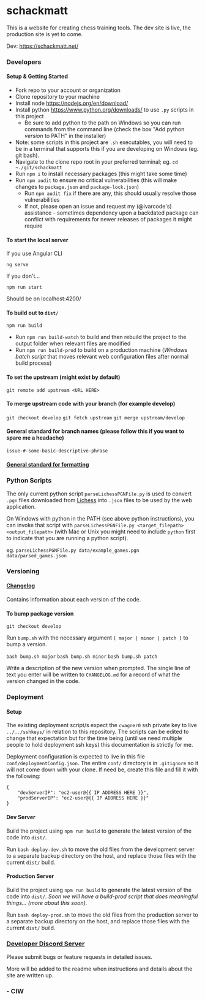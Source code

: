 # schackmatt

This is a website for creating chess training tools. The dev site is live, the production site is yet to come.

Dev: https://schackmatt.net/

### Developers

#### Setup & Getting Started

-   Fork repo to your account or organization
-   Clone repository to your machine
-   Install node https://nodejs.org/en/download/
-   Install python https://www.python.org/downloads/ to use `.py` scripts in this project
    -   Be sure to add python to the path on Windows so you can run commands from the command line (check the box "Add python _version_ to PATH" in the installer)
-   Note: some scripts in this project are `.sh` executables, you will need to be in a terminal that supports this if you are developing on Windows (eg. git bash).
-   Navigate to the clone repo root in your preferred terminal; eg. `cd ~./git/schackmatt`
-   Run `npm i` to install necessary packages (this might take some time)
-   Run `npm audit` to ensure no critical vulnerabilities (this will make changes to `package.json` and `package-lock.json`)
    -   Run `npm audit fix` if there are any, this should usually resolve those vulnerabilities
    -   If not, please open an issue and request my (@ivarcode's) assistance - sometimes dependency upon a backdated package can conflict with requirements for newer releases of packages it might require

#### To start the local server

If you use Angular CLI

`ng serve`

If you don't...

`npm run start`

Should be on localhost:4200/

#### To build out to `dist/`

`npm run build`

-   Run `npm run build-watch` to build and then rebuild the project to the output folder when relevant files are modified
-   Run `npm run build-prod` to build on a production machine (_Windows batch script_ that moves relevant web configuration files after normal build process)

#### To set the upstream (might exist by default)

`git remote add upstream <URL HERE>`

#### To merge upstream code with your branch (for example develop)

`git checkout develop`
`git fetch upstream`
`git merge upstream/develop`

#### General standard for branch names (please follow this if you want to spare me a headache)

`issue-#-some-basic-descriptive-phrase`

#### [General standard for formatting](https://github.com/ivarcode/schackmatt/blob/develop/JAVASCRIPT_GUIDELINES.md)

### Python Scripts

The only current python script `parseLichessPGNFile.py` is used to convert `.pgn` files downloaded from [Lichess](https://lichess.org/) into `.json` files to be used by the web application.

On Windows with python in the PATH (see above python instructions), you can invoke that script with `parseLichessPGNFile.py <target_filepath> <output_filepath>` (with Mac or Unix you might need to include `python` first to indicate that you are running a python script).

eg. `parseLichessPGNFile.py data/example_games.pgn data/parsed_games.json`

### Versioning

#### [Changelog](https://github.com/ivarcode/schackmatt/blob/develop/CHANGELOG.md)

Contains information about each version of the code.

#### To bump package version

`git checkout develop`

Run `bump.sh` with the necessary argument `[ major | minor | patch ]` to bump a version.

`bash bump.sh major`
`bash bump.sh minor`
`bash bump.sh patch`

Write a description of the new version when prompted. The single line of text you enter will be written to `CHANGELOG.md` for a record of what the version changed in the code.

### Deployment

#### Setup

The existing deployment script/s expect the `cwagner0` ssh private key to live `../../sshkeys/` in relation to this repository. The scripts can be edited to change that expectation but for the time being (until we need multiple people to hold deployment ssh keys) this documentation is strictly for me.

Deployment configuration is expected to live in this file `conf/deploymentConfig.json`. The entire `conf/` directory is in `.gitignore` so it will not come down with your clone. If need be, create this file and fill it with the following:

```
{
    "devServerIP": "ec2-user@{{ IP ADDRESS HERE }}",
    "prodServerIP": "ec2-user@{{ IP ADDRESS HERE }}"
}
```

#### Dev Server

Build the project using `npm run build` to generate the latest version of the code into `dist/`.

Run `bash deploy-dev.sh` to move the old files from the development server to a separate backup directory on the host, and replace those files with the current `dist/` build.

#### Production Server

Build the project using `npm run build` to generate the latest version of the code into `dist/`. _Soon we will have a build-prod script that does meaningful things... (more about this soon)._

Run `bash deploy-prod.sh` to move the old files from the production server to a separate backup directory on the host, and replace those files with the current `dist/` build.

### [Developer Discord Server](https://discord.gg/uruXya4)

Please submit bugs or feature requests in detailed issues.

More will be added to the readme when instructions and details about the site are written up.

### - CIW
